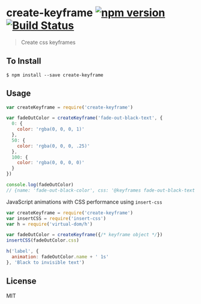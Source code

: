 create-keyframe [![npm version](https://badge.fury.io/js/create-keyframe.svg)](http://badge.fury.io/js/create-keyframe) [![Build Status](https://travis-ci.org/chinedufn/create-keyframe.svg?branch=master)](https://travis-ci.org/chinedufn/create-keyframe)
===============

> Create css keyframes

## To Install

```
$ npm install --save create-keyframe
```

## Usage

```js
var createKeyframe = require('create-keyframe')

var fadeOutColor = createKeyframe('fade-out-black-text', {
  0: {
    color: 'rgba(0, 0, 0, 1)'
  },
  50: {
    color: 'rgba(0, 0, 0, .25)'
  },
  100: {
    color: 'rgba(0, 0, 0, 0)'
  }
})

console.log(fadeOutColor)
// {name: 'fade-out-black-color', css: '@keyframes fade-out-black-text {...}'}
```

JavaScript animations with CSS performance using `insert-css`

```js
var createKeyframe = require('create-keyframe')
var insertCSS = require('insert-css')
var h = require('virtual-dom/h')

var fadeOutColor = createKeyframe({/* keyframe object */})
insertCSS(fadeOutColor.css)

h('label', {
  animation: fadeOutColor.name + ' 1s'
}, 'Black to invisible text')
```

## License

MIT

